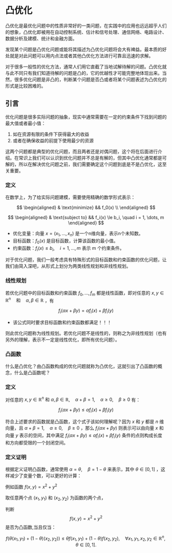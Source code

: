 # 凸优化

凸优化是最优化问题中的性质非常好的一类问题，在实践中的应用也远远超乎人们的想象，凸优化即被用在自动控制系统、估计和信号处理、通信网络、电路设计、数据分析及建模、统计和金融方面。

发现某个问题是凸优化问题或能将其描述为凸优化问题将会大有裨益。最本质的好处就是对此问题可以用内点法或者其他凸优化方法进行可靠且迅速的求解。

对于很多一般性的优化方法，通常人们用它直截了当地试解待解的问题。凸优化就与此不同只有我们知道待解的问题是凸的，它的优越性才可能完整地体现出来。当然，很多优化问题是非凸的，判断某个问题是否凸或者将某个问题表述为凸优化的形式是比较困难的。

## 引言

优化问题是很多实际问题的抽象，现实中通常需要在一定的约束条件下找到问题的最大值或者最小值：

1. 如在资源有限的条件下获得最大的收益
2. 或者在确保收益的前提下使用最少的资源

这两个问题都是典型的优化问题，而且两者还是对偶问题，这个将在后面进行介绍。在常识上我们可以认识到优化问题并不总是有解的，但其中凸优化通常都是可解的，所以在解决优化问题之前，我们需要确定这个问题到底是不是凸优化，这至关重要。

### 定义

在数学上，为了给实际问题建模，需要使用精确的数学形式表示：

$$
\begin{aligned}
& \text{minimize} && f_0(x) \\
\end{aligned}
$$

$$
\begin{aligned}
& \text{subject to} && f_i(x) \le b_i, \quad i = 1, \dots, m
\end{aligned}
$$

- 优化变量：向量 $x = (x_1, \dots, x_n)$ 是一个n维向量，表示n个未知数。
- 目标函数：$f_0(x)$ 是目标函数，计算该函数的最小值。
- 约束函数：$f_i(x) \le b_i, \quad i = 1, \dots, m$ 表示 m 个约束条件。

对于优化问题，我们一般考虑具有特殊形式的目标函数和约束函数的优化问题，让我们由简入深吧，从形式上划分为两类线性规划和非线性规划。

### 线性规划

若优化问题中的目标函数和约束函数 $f_0, \dots, f_m$ 都是线性函数，即对任意的
$x, y \in \mathbb{R}^n \quad \text{和} \quad \alpha, \beta \in \mathbb{R}$ ，有

$$
f_i(\alpha x + \beta y) = \alpha f_i(x) + \beta f_i(y)
$$

- 该公式同时要求目标函数和约束函数都满足！！！

则此优化问题称为线性规划。若优化问题不是线性的，则称之为非线性规划（也有另外的理解，表示不一定是线性优化，即所有优化问题）。

### 凸函数

什么是凸优化？由凸函数构成的优化问题就称为凸优化，这就引出了凸函数的概念，什么是凸函数呢？

### 定义

对任意的
$x, y \in \mathbb{R}^n \text{ 和 } \alpha, \beta \in \mathbb{R}, \quad \alpha + \beta = 1, \quad \alpha \ge 0, \quad \beta \ge 0$
有：

$$
f_i(\alpha x + \beta y) \le \alpha f_i(x) + \beta f_i(y)
$$

符合上述要求的函数就是凸函数，这个式子该如何理解呢？因为 $x$ 和 $y$ 都是 $n$ 维向量，且
$\alpha + \beta = 1, \quad \alpha \ge 0, \quad \beta \ge 0$ ，那么 $f_i(\alpha x + \beta y)$
则表示可以由向量 $x$ 和向量 $y$ 表示的空间，其中满足
$f_i(\alpha x + \beta y) \le \alpha f_i(x) + \beta f_i(y)$
条件的点则构成长度和方向都受限的一个封闭空间。

### 定义证明

根据定义证明凸函数，通常使用 $\alpha = \theta, \quad \beta = 1 - \theta$ 来表示，其中
$\theta \in [0, 1]$ ，这样减少了变量个数，可以更好的计算：

例如函数 $f(x, y) = x^2 + y^2$

取任意两个点 $(x_1,y_1)$ 和 $(x_2,y_2)$ 为函数的两个点，

判断 $$ f(x, y) = x^2 + y^2$$ 是否为凸函数,当且仅当：

$$
f(\theta (x_1, y_1) + (1-\theta)(x_2, y_2)) \le \theta f(x_1,y_1) + (1 - \theta)f(x_2,y_2) , \quad \forall x_1, y_1,x_2,y_2 \in
\mathbb{R}^n, \theta \in [0,1].
$$
